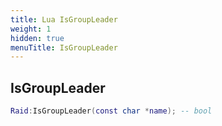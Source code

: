 ```yaml
---
title: Lua IsGroupLeader
weight: 1
hidden: true
menuTitle: IsGroupLeader
---
```

## IsGroupLeader
```lua
Raid:IsGroupLeader(const char *name); -- bool
```
